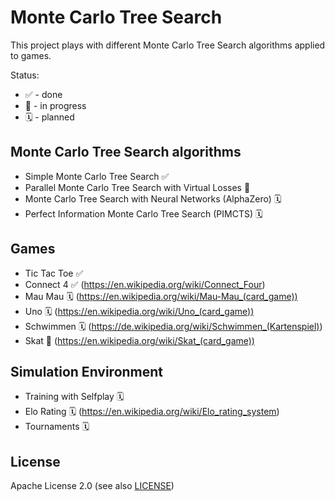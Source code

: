 # Monte Carlo Tree Search

This project plays with different Monte Carlo Tree Search algorithms applied to games.

Status:

- ✅ - done
- 🚧 - in progress
- 🗓️ - planned

## Monte Carlo Tree Search algorithms

- Simple Monte Carlo Tree Search ✅
- Parallel Monte Carlo Tree Search with Virtual Losses 🚧
- Monte Carlo Tree Search with Neural Networks (AlphaZero) 🗓️
- Perfect Information Monte Carlo Tree Search (PIMCTS) 🗓️

## Games

- Tic Tac Toe ✅
- Connect 4 ✅ (https://en.wikipedia.org/wiki/Connect_Four)
- Mau Mau 🗓 (https://en.wikipedia.org/wiki/Mau-Mau_(card_game))
- Uno 🗓 (https://en.wikipedia.org/wiki/Uno_(card_game))
- Schwimmen 🗓 (https://de.wikipedia.org/wiki/Schwimmen_(Kartenspiel))
- Skat 🚧 (https://en.wikipedia.org/wiki/Skat_(card_game))

## Simulation Environment

- Training with Selfplay 🗓
- Elo Rating 🗓 (https://en.wikipedia.org/wiki/Elo_rating_system)
- Tournaments 🗓

## License

Apache License 2.0 (see also [LICENSE](LICENSE))